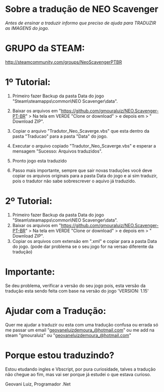 # Sobre a tradução de NEO Scavenger

_Antes de ensinar a traduzir informo que preciso de ajuda para TRADUZIR as IMAGENS do jogo._

# GRUPO da STEAM:
http://steamcommunity.com/groups/NeoScavengerPTBR

# 1º Tutorial: 
1) Primeiro fazer Backup da pasta Data do jogo "Steam\steamapps\common\NEO Scavenger\data".
2) Baixar os arquivos em "https://github.com/gmouraluiz/NEO.Scavenger-PT-BR" > Na tela em VERDE "Clone or download" > e depois em > " Download ZIP".
3) Copiar o arquivo "Tradutor_Neo_Scaverge.vbs" que esta dentro da pasta "Traducao" para a pasta "Data" do jogo.
4) Executar o arquivo copiado "Tradutor_Neo_Scaverge.vbs" e esperar a mensagem "Sucesso: Arquivos traduzidos".
5) Pronto jogo esta traduzido

6) Passo mais importante, sempre que sair novas traduções você deve copiar os arquivos originais para a pasta Data do jogo e ai sim traduzir, pois o tradutor não sabe sobrescrever o aquivo já traduzido.

# 2º Tutorial:
1) Primeiro fazer Backup da pasta Data do jogo "Steam\steamapps\common\NEO Scavenger\data".
2) Baixar os arquivos em "https://github.com/gmouraluiz/NEO.Scavenger-PT-BR" > Na tela em VERDE "Clone or download" > e depois em > " Download ZIP".
3) Copiar os arquivos com extensão em ".xml" e copiar para a pasta Data do jogo. (pode dar problema se o seu jogo for na versao diferente da tradução)

# Importante:
Se deu problema, verificar a versão do seu jogo pois, esta versão da tradução esta sendo feita com base na versão do jogo 'VERSION: 1.15'

# Ajudar com a Tradução:
Quer me ajudar a traduzir ou esta com uma tradução confusa ou errada só me passar um email "geovaneluizdemoura_@hotmail.com" ou me add na steam "gmouraluiz" ou "geovaneluizdemoura_@hotmail.com"

# Porque estou traduzindo?
Estou etudando ingles e Vbscript, por pura curiosidade, talves a tradução não chegue ao fim, mas vai ser porque já estudei o que estava curioso.



Geovani Luiz, Programador .Net
